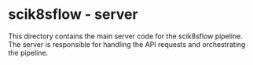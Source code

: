 # scik8sflow - server
This directory contains the main server code for the scik8sflow pipeline. The server is responsible for handling the API requests and orchestrating the pipeline.
